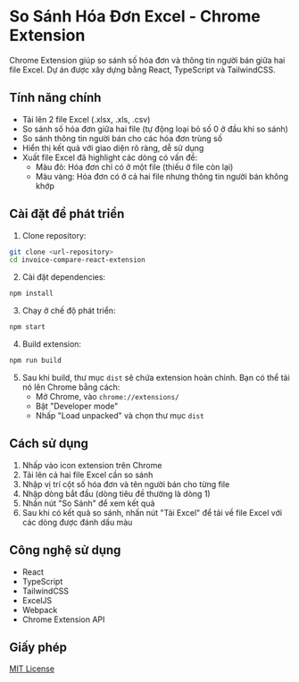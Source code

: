 # So Sánh Hóa Đơn Excel - Chrome Extension

Chrome Extension giúp so sánh số hóa đơn và thông tin người bán giữa hai file Excel. Dự án được xây dựng bằng React, TypeScript và TailwindCSS.

## Tính năng chính

- Tải lên 2 file Excel (.xlsx, .xls, .csv)
- So sánh số hóa đơn giữa hai file (tự động loại bỏ số 0 ở đầu khi so sánh)
- So sánh thông tin người bán cho các hóa đơn trùng số
- Hiển thị kết quả với giao diện rõ ràng, dễ sử dụng
- Xuất file Excel đã highlight các dòng có vấn đề:
  - Màu đỏ: Hóa đơn chỉ có ở một file (thiếu ở file còn lại)
  - Màu vàng: Hóa đơn có ở cả hai file nhưng thông tin người bán không khớp

## Cài đặt để phát triển

1. Clone repository:
```bash
git clone <url-repository>
cd invoice-compare-react-extension
```

2. Cài đặt dependencies:
```bash
npm install
```

3. Chạy ở chế độ phát triển:
```bash
npm start
```

4. Build extension:
```bash
npm run build
```

5. Sau khi build, thư mục `dist` sẽ chứa extension hoàn chỉnh. Bạn có thể tải nó lên Chrome bằng cách:
   - Mở Chrome, vào `chrome://extensions/`
   - Bật "Developer mode"
   - Nhấp "Load unpacked" và chọn thư mục `dist`

## Cách sử dụng

1. Nhấp vào icon extension trên Chrome
2. Tải lên cả hai file Excel cần so sánh
3. Nhập vị trí cột số hóa đơn và tên người bán cho từng file
4. Nhập dòng bắt đầu (dòng tiêu đề thường là dòng 1)
5. Nhấn nút "So Sánh" để xem kết quả
6. Sau khi có kết quả so sánh, nhấn nút "Tải Excel" để tải về file Excel với các dòng được đánh dấu màu

## Công nghệ sử dụng

- React
- TypeScript
- TailwindCSS
- ExcelJS
- Webpack
- Chrome Extension API

## Giấy phép

[MIT License](LICENSE)
